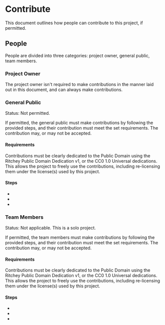 # Contribute

This document outlines how people can contribute to this project, if permitted.

## People

People are divided into three categories: project owner, general public, team members.

### Project Owner

The project owner isn't required to make contributions in the manner laid out in this document, and can always make contributions.

### General Public

Status: Not permitted.

If permitted, the general public must make contributions by following the provided steps, and their contribution must meet the set requirements. The contribution may, or may not be accepted.

#### Requirements

Contributions must be clearly dedicated to the Public Domain using the Ritchey Public Domain Dedication v1, or the CC0 1.0 Universal dedications. This allows the project to freely use the contributions, including re-licensing them under the license(s) used by this project.

#### Steps

- 
- 
- 

### Team Members

Status: Not applicable. This is a solo project.

If permitted, the team members must make contributions by following the provided steps, and their contribution must meet the set requirements. The contribution may, or may not be accepted.

#### Requirements

Contributions must be clearly dedicated to the Public Domain using the Ritchey Public Domain Dedication v1, or the CC0 1.0 Universal dedications. This allows the project to freely use the contributions, including re-licensing them under the license(s) used by this project.

#### Steps

- 
- 
- 